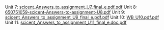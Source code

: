 Unit 7: [scicent_Answers_to_assignment_U7_final_e.pdf.pdf](https://github.com/user-attachments/files/17272494/scicent_Answers_to_assignment_U7_final_e.pdf.pdf)
Unit 8: [650751059-scicent-Answers-to-assignment-U8.pdf](https://github.com/user-attachments/files/17272531/650751059-scicent-Answers-to-assignment-U8.pdf)
Unit 9: [scicent_Answers_to_assignment_U9_final_e.pdf.pdf](https://github.com/user-attachments/files/17272539/scicent_Answers_to_assignment_U9_final_e.pdf.pdf)
Unit 10: [WB_U10.pdf.pdf](https://github.com/user-attachments/files/17272307/WB_U10.pdf.pdf)
Unit 11: [scicent_Answers_to_assignment_U11_final_e.doc.pdf](https://drive.google.com/open?id=1KkwUX8i-s7r-_zFGB2aOsGdnLlpF_v7b&usp=drive_copy)